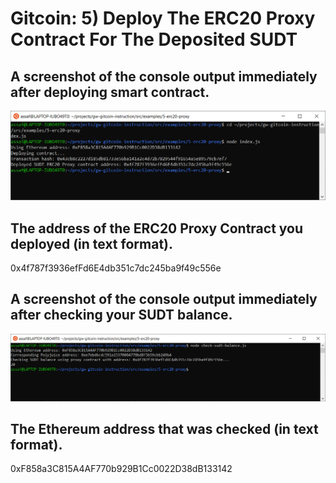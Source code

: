 # Gitcoin: 5) Deploy The ERC20 Proxy Contract For The Deposited SUDT

## A screenshot of the console output immediately after deploying smart contract.
![Step 5.1](5.1.png)

## The address of the ERC20 Proxy Contract you deployed (in text format).
0x4f787f3936efFd6E4db351c7dc245ba9f49c556e

## A screenshot of the console output immediately after checking your SUDT balance.
![Step 5.3](5.3.png)

## The Ethereum address that was checked (in text format).
0xF858a3C815A4AF770b929B1Cc0022D38dB133142
